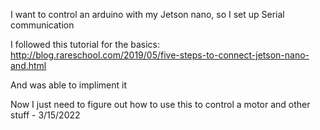 I want to control an arduino with my Jetson nano, so I set up Serial communication

I followed this tutorial for the basics:
http://blog.rareschool.com/2019/05/five-steps-to-connect-jetson-nano-and.html

And was able to impliment it

Now I just need to figure out how to use this to control a motor and other stuff - 3/15/2022
